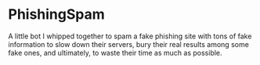 # PhishingSpam
A little bot I whipped together to spam a fake phishing site with tons of fake information to slow down their servers, bury their real results among some fake ones, and ultimately, to waste their time as much as possible.
